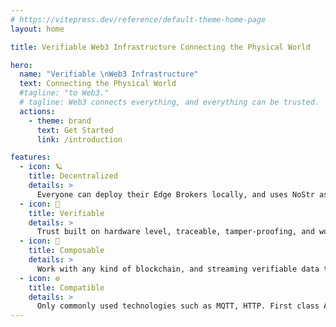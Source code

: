 ```yaml
---
# https://vitepress.dev/reference/default-theme-home-page
layout: home

title: Verifiable Web3 Infrastructure Connecting the Physical World

hero:
  name: "Verifiable \nWeb3 Infrastructure"
  text: Connecting the Physical World
  #tagline: "to Web3."
  # tagline: Web3 connects everything, and everything can be trusted.
  actions:
    - theme: brand
      text: Get Started
      link: /introduction

features:
  - icon: 🪐
    title: Decentralized
    details: >
      Everyone can deploy their Edge Brokers locally, and uses NoStr as the transfer layer.
  - icon: 📝
    title: Verifiable
    details: >
      Trust built on hardware level, traceable, tamper-proofing, and work with ZK technology.
  - icon: 🧩
    title: Composable
    details: >
      Work with any kind of blockchain, and streaming verifiable data to downstream consumers (e.g., Oracles, storage providers).
  - icon: ⚙️  
    title: Compatible
    details: >
      Only commonly used technologies such as MQTT, HTTP. First class Arduino support.
---
```


